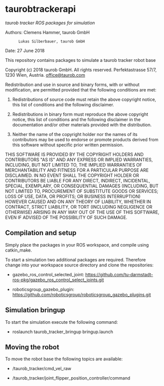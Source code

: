 # taurobtrackerapi

*taurob tracker ROS packages for simulation*

 Authors: Clemens Hammer, taurob GmbH

          Lukas Silberbauer, taurob GmbH

 Date: 27 June 2018

This repository contains packages to simulate a taurob tracker robot base

Copyright (c) 2018 taurob GmbH. All rights reserved.
 Perfektastrasse 57/7, 1230 Wien, Austria. office@taurob.com

Redistribution and use in source and binary forms, with or without modification, are permitted provided that the following conditions are met:

 1. Redistributions of source code must retain the above copyright notice, this list of conditions and the following disclaimer.

 2. Redistributions in binary form must reproduce the above copyright notice, this list of conditions and the following disclaimer in the documentation and/or other materials provided with the distribution.

 3. Neither the name of the copyright holder nor the names of its contributors may be used to endorse or promote products derived from this software without specific prior written permission.

 THIS SOFTWARE IS PROVIDED BY THE COPYRIGHT HOLDERS AND CONTRIBUTORS "AS IS" AND ANY EXPRESS OR IMPLIED WARRANTIES, INCLUDING, BUT NOT LIMITED TO, THE IMPLIED WARRANTIES OF MERCHANTABILITY AND FITNESS FOR A PARTICULAR PURPOSE ARE DISCLAIMED. IN NO EVENT SHALL THE COPYRIGHT HOLDER OR CONTRIBUTORS BE LIABLE FOR ANY DIRECT, INDIRECT, INCIDENTAL, SPECIAL, EXEMPLARY, OR CONSEQUENTIAL DAMAGES (INCLUDING, BUT NOT LIMITED TO, PROCUREMENT OF SUBSTITUTE GOODS OR SERVICES; LOSS OF USE, DATA, OR PROFITS; OR BUSINESS INTERRUPTION) HOWEVER CAUSED AND ON ANY THEORY OF LIABILITY, WHETHER IN CONTRACT, STRICT LIABILITY, OR TORT (INCLUDING NEGLIGENCE OR OTHERWISE) ARISING IN ANY WAY OUT OF THE USE OF THIS SOFTWARE, EVEN IF ADVISED OF THE POSSIBILITY OF SUCH DAMAGE.


## Compilation and setup

Simply place the packages in your ROS workspace, and compile using catkin_make.

To start a simulation two additional packages are required. Therefore change into your workspace source directory and clone the repositories:

 * gazebo_ros_control_selected_joint: https://github.com/tu-darmstadt-ros-pkg/gazebo_ros_control_select_joints.git

 * roboticsgroup_gazebo_plugin: https://github.com/roboticsgroup/roboticsgroup_gazebo_plugins.git

## Simulation bringup

To start the simulation execute the following command:

* roslaunch taurob_tracker_bringup bringup.launch


## Moving the robot

To move the robot base the following topics are available:

* /taurob_tracker/cmd_vel_raw

* /taurob_tracker/joint_flipper_position_controller/command

